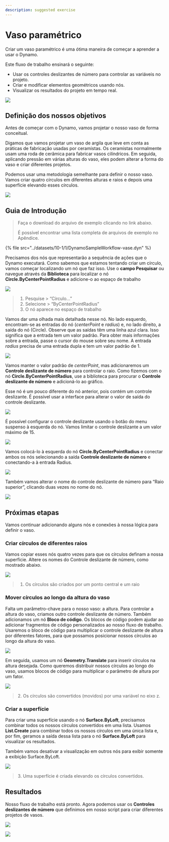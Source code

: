 ```yaml
---
description: suggested exercise
---
```


# Vaso paramétrico

Criar um vaso paramétrico é uma ótima maneira de começar a aprender a usar o Dynamo.

Este fluxo de trabalho ensinará o seguinte:

* Usar os controles deslizantes de número para controlar as variáveis no projeto.
* Criar e modificar elementos geométricos usando nós.
* Visualizar os resultados do projeto em tempo real.

![](<../images/10-1/1/vase1 (3).gif>)

## Definição dos nossos objetivos

Antes de começar com o Dynamo, vamos projetar o nosso vaso de forma conceitual.

Digamos que vamos projetar um vaso de argila que leve em conta as práticas de fabricação usadas por ceramistas. Os ceramistas normalmente usam uma roda de cerâmica para fabricar vasos cilíndricos. Em seguida, aplicando pressão em várias alturas do vaso, eles podem alterar a forma do vaso e criar diferentes projetos.

Podemos usar uma metodologia semelhante para definir o nosso vaso. Vamos criar quatro círculos em diferentes alturas e raios e depois uma superfície elevando esses círculos.

![](../images/10-1/1/vase2.png)

## Guia de Introdução

> Faça o download do arquivo de exemplo clicando no link abaixo.
>
> É possível encontrar uma lista completa de arquivos de exemplo no Apêndice.

{% file src="../datasets/10-1/1/DynamoSampleWorkflow-vase.dyn" %}

Precisamos dos nós que representarão a sequência de ações que o Dynamo executará. Como sabemos que estamos tentando criar um círculo, vamos começar localizando um nó que faz isso. Use o **campo Pesquisar** ou navegue através da **Biblioteca** para localizar o nó **Circle.ByCenterPointRadius** e adicione-o ao espaço de trabalho

![](../images/10-1/1/vase8.png)

> 1. Pesquise > “Círculo...”
> 2. Selecione > “ByCenterPointRadius”
> 3. O nó aparece no espaço de trabalho

Vamos dar uma olhada mais detalhada nesse nó. No lado esquerdo, encontram-se as entradas do nó (_centerPoint_ e _radius_) e, no lado direito, a saída do nó (Circle). Observe que as saídas têm uma linha azul clara. Isso significa que a entrada tem um valor padrão. Para obter mais informações sobre a entrada, passe o cursor do mouse sobre seu nome. A entrada _radius_ precisa de uma entrada dupla e tem um valor padrão de 1.

![](../images/10-1/1/vase10.png)

Vamos manter o valor padrão de _centerPoint_, mas adicionaremos um **Controle deslizante de número** para controlar o raio. Como fizemos com o nó **Circle.ByCenterPointRadius**, use a biblioteca para procurar o **Controle deslizante de número** e adicioná-lo ao gráfico.

Esse nó é um pouco diferente do nó anterior, pois contém um controle deslizante. É possível usar a interface para alterar o valor de saída do controle deslizante.

![](<../images/10-1/1/vase13 (1).gif>)

É possível configurar o controle deslizante usando o botão do menu suspenso à esquerda do nó. Vamos limitar o controle deslizante a um valor máximo de 15.

![](../images/10-1/1/vase11.png)

Vamos colocá-lo à esquerda do nó **Circle.ByCenterPointRadius** e conectar ambos os nós selecionando a saída **Controle deslizante de número** e conectando-a à entrada Radius.

![](../images/10-1/1/vase12.png)

Também vamos alterar o nome do controle deslizante de número para “Raio superior”, clicando duas vezes no nome do nó.

![](../images/10-1/1/vase14.png)

## Próximas etapas

Vamos continuar adicionando alguns nós e conexões à nossa lógica para definir o vaso.

### Criar círculos de diferentes raios

Vamos copiar esses nós quatro vezes para que os círculos definam a nossa superfície. Altere os nomes do Controle deslizante de número, como mostrado abaixo.

![](<../images/10-1/1/vase4 (1) (1).png>)

> 1. Os círculos são criados por um ponto central e um raio

### Mover círculos ao longo da altura do vaso

Falta um parâmetro-chave para o nosso vaso: a altura. Para controlar a altura do vaso, criamos outro controle deslizante de número. Também adicionamos um nó **Bloco de código**. Os blocos de código podem ajudar ao adicionar fragmentos de código personalizados ao nosso fluxo de trabalho. Usaremos o bloco de código para multiplicar o controle deslizante de altura por diferentes fatores, para que possamos posicionar nossos círculos ao longo da altura do vaso.

![](<../images/10-1/1/vase15 (1).png>)

Em seguida, usamos um nó **Geometry.Translate** para inserir círculos na altura desejada. Como queremos distribuir nossos círculos ao longo do vaso, usamos blocos de código para multiplicar o parâmetro de altura por um fator.

![](../images/10-1/1/vase5.png)

> 2\. Os círculos são convertidos (movidos) por uma variável no eixo z.

### Criar a superfície

Para criar uma superfície usando o nó **Surface.ByLoft**, precisamos combinar todos os nossos círculos convertidos em uma lista. Usamos **List.Create** para combinar todos os nossos círculos em uma única lista e, por fim, geramos a saída dessa lista para o nó **Surface.ByLoft** para visualizar os resultados.

Também vamos desativar a visualização em outros nós para exibir somente a exibição Surface.ByLoft.

![](<../images/10-1/1/vase6 (1) (1).png>)

> 3\. Uma superfície é criada elevando os círculos convertidos.

## Resultados

Nosso fluxo de trabalho está pronto. Agora podemos usar os **Controles deslizantes de número** que definimos em nosso script para criar diferentes projetos de vasos.

![](<../images/10-1/1/vase1 (3).gif>)

![](../images/10-1/1/vase7.png)
